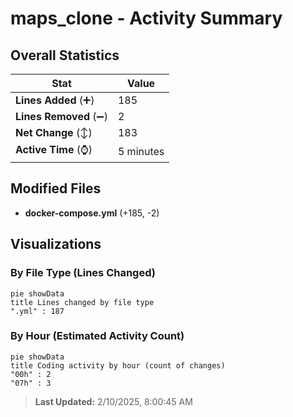 # maps_clone - Activity Summary 

## Overall Statistics

| Stat                   | Value                                                             |
| ---------------------- | ----------------------------------------------------------------- |
| **Lines Added** (➕)   | 185                                          |
| **Lines Removed** (➖) | 2                                        |
| **Net Change** (↕)    | 183                |
| **Active Time** (⌚)   | 5 minutes |


## Modified Files
- **docker-compose.yml** (+185, -2)

## Visualizations

### By File Type (Lines Changed)

```mermaid
pie showData
title Lines changed by file type
".yml" : 187
```

### By Hour (Estimated Activity Count)

```mermaid
pie showData
title Coding activity by hour (count of changes)
"00h" : 2
"07h" : 3
```


> **Last Updated:** 2/10/2025, 8:00:45 AM